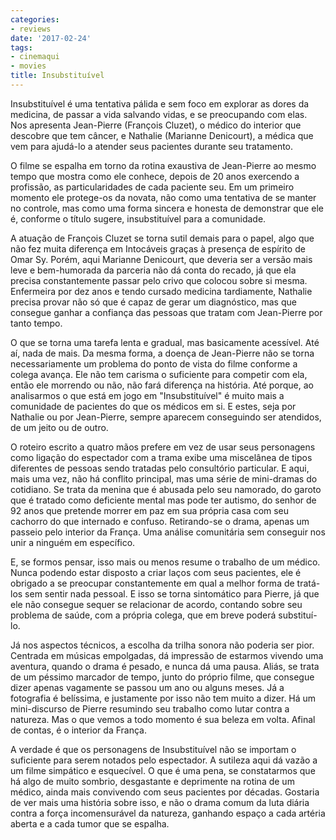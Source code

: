 ```yaml
---
categories:
- reviews
date: '2017-02-24'
tags:
- cinemaqui
- movies
title: Insubstituível
---
```


Insubstituível é uma tentativa pálida e sem foco em explorar as dores da medicina, de passar a vida salvando vidas, e se preocupando com elas. Nos apresenta Jean-Pierre (François Cluzet), o médico do interior que descobre que tem câncer, e Nathalie (Marianne Denicourt), a médica que vem para ajudá-lo a atender seus pacientes durante seu tratamento.

O filme se espalha em torno da rotina exaustiva de Jean-Pierre ao mesmo tempo que mostra como ele conhece, depois de 20 anos exercendo a profissão, as particularidades de cada paciente seu. Em um primeiro momento ele protege-os da novata, não como uma tentativa de se manter no controle, mas como uma forma sincera e honesta de demonstrar que ele é, conforme o título sugere, insubstituível para a comunidade.

A atuação de François Cluzet se torna sutil demais para o papel, algo que não fez muita diferença em Intocáveis graças à presença de espírito de Omar Sy. Porém, aqui Marianne Denicourt, que deveria ser a versão mais leve e bem-humorada da parceria não dá conta do recado, já que ela precisa constantemente passar pelo crivo que colocou sobre si mesma. Enfermeira por dez anos e tendo cursado medicina tardiamente, Nathalie precisa provar não só que é capaz de gerar um diagnóstico, mas que consegue ganhar a confiança das pessoas que tratam com Jean-Pierre por tanto tempo.

O que se torna uma tarefa lenta e gradual, mas basicamente acessível. Até aí, nada de mais. Da mesma forma, a doença de Jean-Pierre não se torna necessariamente um problema do ponto de vista do filme conforme a colega avança. Ele não tem carisma o suficiente para competir com ela, então ele morrendo ou não, não fará diferença na história. Até porque, ao analisarmos o que está em jogo em "Insubstituível" é muito mais a comunidade de pacientes do que os médicos em si. E estes, seja por Nathalie ou por Jean-Pierre, sempre aparecem conseguindo ser atendidos, de um jeito ou de outro.

O roteiro escrito a quatro mãos prefere em vez de usar seus personagens como ligação do espectador com a trama exibe uma miscelânea de tipos diferentes de pessoas sendo tratadas pelo consultório particular. E aqui, mais uma vez, não há conflito principal, mas uma série de mini-dramas do cotidiano. Se trata da menina que é abusada pelo seu namorado, do garoto que é tratado como deficiente mental mas pode ter autismo, do senhor de 92 anos que pretende morrer em paz em sua própria casa com seu cachorro do que internado e confuso. Retirando-se o drama, apenas um passeio pelo interior da França. Uma análise comunitária sem conseguir nos unir a ninguém em específico.

E, se formos pensar, isso mais ou menos resume o trabalho de um médico. Nunca podendo estar disposto a criar laços com seus pacientes, ele é obrigado a se preocupar constantemente em qual a melhor forma de tratá-los sem sentir nada pessoal. E isso se torna sintomático para Pierre, já que ele não consegue sequer se relacionar de acordo, contando sobre seu problema de saúde, com a própria colega, que em breve poderá substituí-lo.

Já nos aspectos técnicos, a escolha da trilha sonora não poderia ser pior. Centrada em músicas empolgadas, dá impressão de estarmos vivendo uma aventura, quando o drama é pesado, e nunca dá uma pausa. Aliás, se trata de um péssimo marcador de tempo, junto do próprio filme, que consegue dizer apenas vagamente se passou um ano ou alguns meses. Já a fotografia é belíssima, e justamente por isso não tem muito a dizer. Há um mini-discurso de Pierre resumindo seu trabalho como lutar contra a natureza. Mas o que vemos a todo momento é sua beleza em volta. Afinal de contas, é o interior da França.

A verdade é que os personagens de Insubstituível não se importam o suficiente para serem notados pelo espectador. A sutileza aqui dá vazão a um filme simpático e esquecível. O que é uma pena, se constatarmos que há algo de muito sombrio, desgastante e deprimente na rotina de um médico, ainda mais convivendo com seus pacientes por décadas. Gostaria de ver mais uma história sobre isso, e não o drama comum da luta diária contra a força incomensurável da natureza, ganhando espaço a cada artéria aberta e a cada tumor que se espalha.
